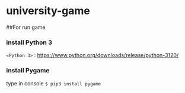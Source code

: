 # university-game
##For run game
### install Python 3
`<Python 3>` : <https://www.python.org/downloads/release/python-3120/>
### install Pygame 
type in console `$ pip3 install pygame`
